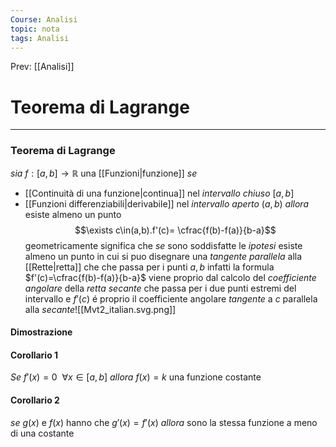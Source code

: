 ```yaml
---
Course: Analisi
topic: nota
tags: Analisi
---
```


Prev: [[Analisi]]

# Teorema di Lagrange
---
### Teorema di Lagrange
_sia_ $f:[a,b]\rightarrow \mathbb{R}$ una [[Funzioni|funzione]]
_se_ 
- [[Continuità di una funzione|continua]] nel _intervallo chiuso_ $[a,b]$ 
- [[Funzioni differenziabili|derivabile]] nel _intervallo aperto_ $(a,b)$
_allora_ esiste almeno un punto $$\exists c\in(a,b).f'(c)= \cfrac{f(b)-f(a)}{b-a}$$
geometricamente significa che _se_ sono soddisfatte le _ipotesi_ esiste almeno un punto in cui si puo disegnare una _tangente parallela_  alla [[Rette|retta]] che che passa per i punti $a,b$ infatti la formula $f'(c)=\cfrac{f(b)-f(a)}{b-a}$ viene proprio dal calcolo del _coefficiente angolare_ della _retta secante_ che passa per i due punti estremi del intervallo e $f'(c)$ é proprio il coefficiente angolare _tangente_ a $c$ parallela alla _secante_![[Mvt2_italian.svg.png]]
#### Dimostrazione




#### Corollario 1
_Se_ $f'(x)=0 \ \ \forall x \in [a,b]$
_allora_ $f(x)=k$ una funzione costante

#### Corollario 2
_se_ $g(x)$ e $f(x)$ hanno che $g'(x)=f'(x)$
_allora_ sono la stessa funzione a meno di una costante